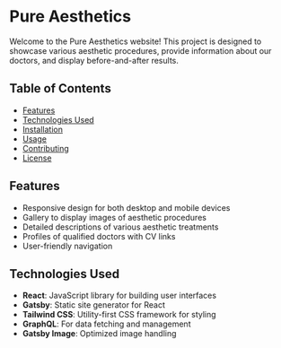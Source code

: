# Pure Aesthetics

Welcome to the Pure Aesthetics website! This project is designed to showcase various aesthetic procedures, provide information about our doctors, and display before-and-after results.

## Table of Contents

- [Features](#features)
- [Technologies Used](#technologies-used)
- [Installation](#installation)
- [Usage](#usage)
- [Contributing](#contributing)
- [License](#license)

## Features

- Responsive design for both desktop and mobile devices
- Gallery to display images of aesthetic procedures
- Detailed descriptions of various aesthetic treatments
- Profiles of qualified doctors with CV links
- User-friendly navigation

## Technologies Used

- **React**: JavaScript library for building user interfaces
- **Gatsby**: Static site generator for React
- **Tailwind CSS**: Utility-first CSS framework for styling
- **GraphQL**: For data fetching and management
- **Gatsby Image**: Optimized image handling

